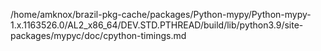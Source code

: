 /home/amknox/brazil-pkg-cache/packages/Python-mypy/Python-mypy-1.x.1163526.0/AL2_x86_64/DEV.STD.PTHREAD/build/lib/python3.9/site-packages/mypyc/doc/cpython-timings.md